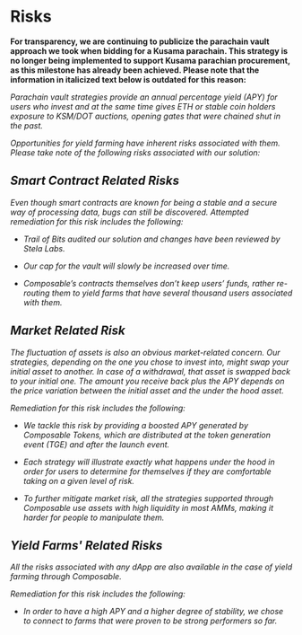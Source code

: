 # Risks

**For transparency, we are continuing to publicize the parachain vault approach 
we took when bidding for a Kusama parachain. This strategy is no longer being 
implemented to support Kusama parachian procurement, as this milestone has 
already been achieved. Please note that the information in italicized text below 
is outdated for this reason:**

*Parachain vault strategies provide an annual percentage yield (APY) for users 
who invest and at the same time gives ETH or stable coin holders exposure to 
KSM/DOT auctions, opening gates that were chained shut in the past.*

*Opportunities for yield farming have inherent risks associated with them. 
Please take note of the following risks associated with our solution:*

## *Smart Contract Related Risks*

*Even though smart contracts are known for being a stable and a secure way of 
processing data, bugs can still be discovered.*
*Attempted remediation for this risk includes the following:*

* *Trail of Bits audited our solution and changes have been reviewed by Stela 
  Labs.*

* *Our cap for the vault will slowly be increased over time.*

* *Composable’s contracts themselves don’t keep users’ funds, rather re-routing 
  them to yield farms that have several thousand users associated with them.*

## *Market Related Risk*

*The fluctuation of assets is also an obvious market-related concern. Our 
strategies, depending on the one you chose to invest into, might swap your 
initial asset to another. In case of a withdrawal, that asset is swapped back to 
your initial one. The amount you receive back plus the APY depends on the price 
variation between the initial asset and the under the hood asset.*

*Remediation for this risk includes the following:*

* *We tackle this risk by providing a boosted APY generated by Composable 
  Tokens, which are distributed at the token generation event (TGE) and after 
  the launch event.*

* *Each strategy will illustrate exactly what happens under the hood in order 
  for users to determine for themselves if they are comfortable taking on a 
  given level of risk.*

* *To further mitigate market risk, all the strategies supported through 
  Composable use assets with high liquidity in most AMMs, making it harder for 
  people to manipulate them.*

## *Yield Farms' Related Risks*

*All the risks associated with any dApp are also available in the case of yield 
farming through Composable.*

*Remediation for this risk includes the following:*

* *In order to have a high APY and a higher degree of stability, we chose to 
  connect to farms that were proven to be strong performers so far.*
